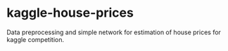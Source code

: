 # kaggle-house-prices
Data preprocessing and simple network for estimation of house prices for kaggle competition.
